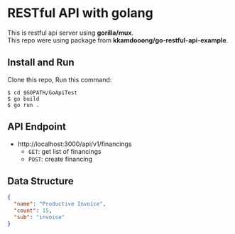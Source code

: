 # RESTful API with golang
This is restful api server using **gorilla/mux**.  
This repo were using package from **kkamdooong/go-restful-api-example**.

## Install and Run
Clone this repo,
Run this command:
```shell
$ cd $GOPATH/GoApiTest
$ go build
$ go run .
```

## API Endpoint
- http://localhost:3000/api/v1/financings
    - `GET`: get list of financings
    - `POST`: create financing

## Data Structure
```json
{
  "name": "Productive Invoice",
  "count": 15,
  "sub": "invoice"
}
```
